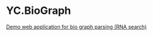 # YC.BioGraph
[Demo web application for bio graph parsing (RNA search)](https://github.com/YaccConstructor/YaccConstructor/issues/175)

